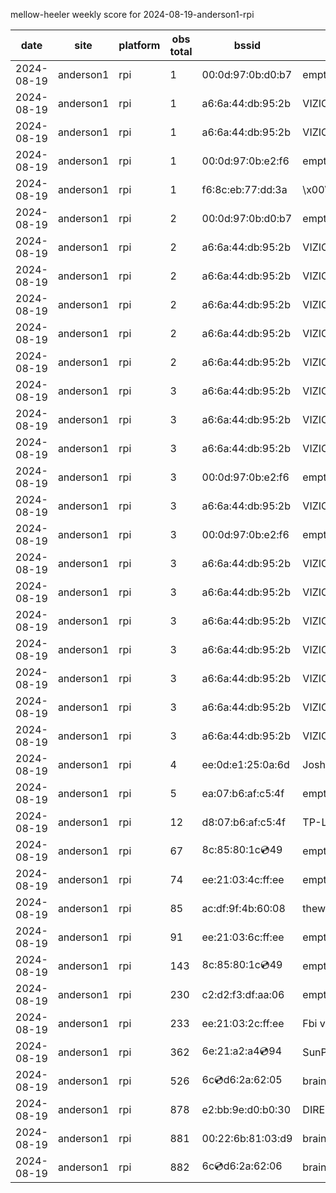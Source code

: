 mellow-heeler weekly score for 2024-08-19-anderson1-rpi

|date|site|platform|obs total|bssid|ssid|
|--|--|--|--|--|--|
|2024-08-19|anderson1|rpi|1|00:0d:97:0b:d0:b7|empty_ssid|
|2024-08-19|anderson1|rpi|1|a6:6a:44:db:95:2b|VIZIOCastAudio8534|
|2024-08-19|anderson1|rpi|1|a6:6a:44:db:95:2b|VIZIOCastAudio4645|
|2024-08-19|anderson1|rpi|1|00:0d:97:0b:e2:f6|empty_ssid|
|2024-08-19|anderson1|rpi|1|f6:8c:eb:77:dd:3a|\x00\x00\x00\x00\x00\x00\x00\x00\x00\x00\x00\x00\x00\x00|
|2024-08-19|anderson1|rpi|2|00:0d:97:0b:d0:b7|empty_ssid|
|2024-08-19|anderson1|rpi|2|a6:6a:44:db:95:2b|VIZIOCastAudio7752|
|2024-08-19|anderson1|rpi|2|a6:6a:44:db:95:2b|VIZIOCastAudio3020|
|2024-08-19|anderson1|rpi|2|a6:6a:44:db:95:2b|VIZIOCastAudio3445|
|2024-08-19|anderson1|rpi|2|a6:6a:44:db:95:2b|VIZIOCastAudio2011|
|2024-08-19|anderson1|rpi|2|a6:6a:44:db:95:2b|VIZIOCastAudio4724|
|2024-08-19|anderson1|rpi|3|a6:6a:44:db:95:2b|VIZIOCastAudio9114|
|2024-08-19|anderson1|rpi|3|a6:6a:44:db:95:2b|VIZIOCastAudio6527|
|2024-08-19|anderson1|rpi|3|a6:6a:44:db:95:2b|VIZIOCastAudio3253|
|2024-08-19|anderson1|rpi|3|00:0d:97:0b:e2:f6|empty_ssid|
|2024-08-19|anderson1|rpi|3|a6:6a:44:db:95:2b|VIZIOCastAudio6210|
|2024-08-19|anderson1|rpi|3|00:0d:97:0b:e2:f6|empty_ssid|
|2024-08-19|anderson1|rpi|3|a6:6a:44:db:95:2b|VIZIOCastAudio1185|
|2024-08-19|anderson1|rpi|3|a6:6a:44:db:95:2b|VIZIOCastAudio1710|
|2024-08-19|anderson1|rpi|3|a6:6a:44:db:95:2b|VIZIOCastAudio3070|
|2024-08-19|anderson1|rpi|3|a6:6a:44:db:95:2b|VIZIOCastAudio7515|
|2024-08-19|anderson1|rpi|3|a6:6a:44:db:95:2b|VIZIOCastAudio3276|
|2024-08-19|anderson1|rpi|3|a6:6a:44:db:95:2b|VIZIOCastAudio7061|
|2024-08-19|anderson1|rpi|3|a6:6a:44:db:95:2b|VIZIOCastAudio9841|
|2024-08-19|anderson1|rpi|4|ee:0d:e1:25:0a:6d|JoshLily|
|2024-08-19|anderson1|rpi|5|ea:07:b6:af:c5:4f|empty_ssid|
|2024-08-19|anderson1|rpi|12|d8:07:b6:af:c5:4f|TP-Link_C54F|
|2024-08-19|anderson1|rpi|67|8c:85:80:1c:cd:49|empty_ssid|
|2024-08-19|anderson1|rpi|74|ee:21:03:4c:ff:ee|empty_ssid|
|2024-08-19|anderson1|rpi|85|ac:df:9f:4b:60:08|theweef|
|2024-08-19|anderson1|rpi|91|ee:21:03:6c:ff:ee|empty_ssid|
|2024-08-19|anderson1|rpi|143|8c:85:80:1c:cd:49|empty_ssid|
|2024-08-19|anderson1|rpi|230|c2:d2:f3:df:aa:06|empty_ssid|
|2024-08-19|anderson1|rpi|233|ee:21:03:2c:ff:ee|Fbi van 13|
|2024-08-19|anderson1|rpi|362|6e:21:a2:a4:cd:94|SunPower21450|
|2024-08-19|anderson1|rpi|526|6c:cd:d6:2a:62:05|braingang2_5GEXT|
|2024-08-19|anderson1|rpi|878|e2:bb:9e:d0:b0:30|DIRECT-9ED03030|
|2024-08-19|anderson1|rpi|881|00:22:6b:81:03:d9|braingang2|
|2024-08-19|anderson1|rpi|882|6c:cd:d6:2a:62:06|braingang2_2GEXT|
